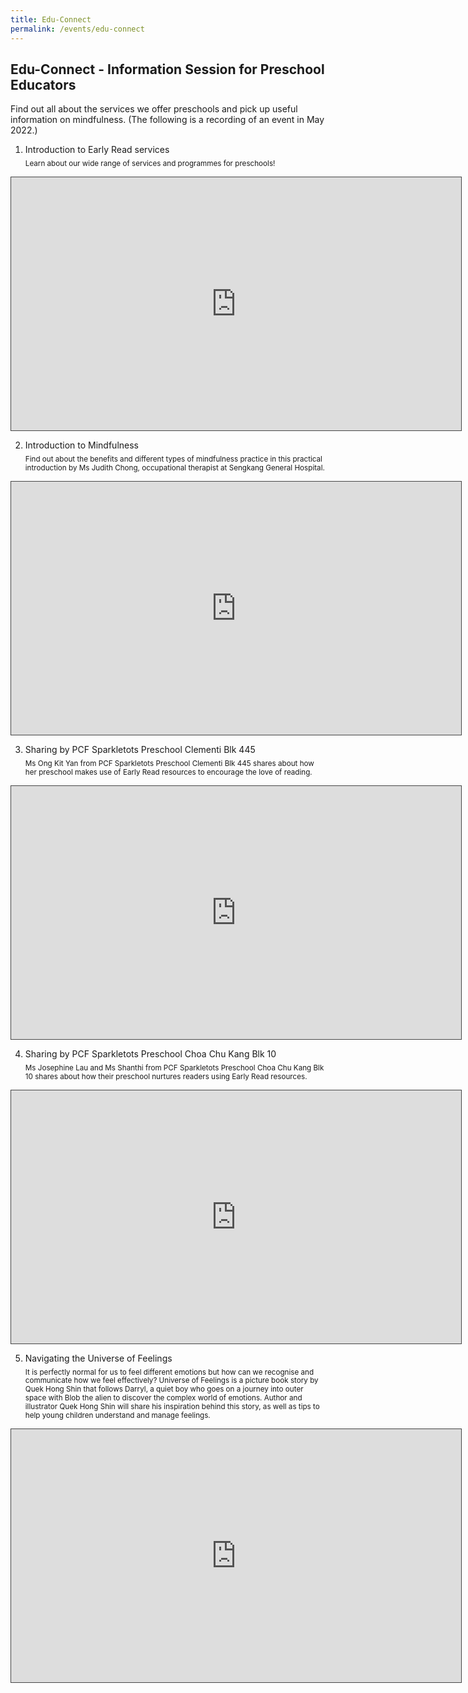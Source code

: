 ```yaml
---
title: Edu-Connect
permalink: /events/edu-connect
---
```

##  Edu-Connect - Information Session for Preschool Educators

Find out all about the services we offer preschools and pick up useful information on mindfulness. (The following is a recording of an event in May 2022.)

1. Introduction to Early Read services  
<sub>Learn about our wide range of services and programmes for preschools!</sub>
<iframe src="https://nlb.ap.panopto.com/Panopto/Pages/Embed.aspx?id=4b3752fb-1245-459f-92e5-aebb0034fc10&autoplay=false&offerviewer=true&showtitle=true&showbrand=true&captions=false&interactivity=all" height="405" width="720" style="border: 1px solid #464646;" allowfullscreen allow="autoplay"></iframe>

2. Introduction to Mindfulness  
<sub> Find out about the benefits and different types of mindfulness practice in this practical introduction by Ms Judith Chong, occupational therapist at Sengkang General Hospital. </sub>
<iframe src="https://nlb.ap.panopto.com/Panopto/Pages/Embed.aspx?id=167d9db3-c381-4405-940f-aebb0034fc0e&autoplay=false&offerviewer=true&showtitle=true&showbrand=true&captions=false&interactivity=all" height="405" width="720" style="border: 1px solid #464646;" allowfullscreen allow="autoplay"></iframe>

3. Sharing by PCF Sparkletots Preschool Clementi Blk 445  
<sub>Ms Ong Kit Yan from PCF Sparkletots Preschool Clementi Blk 445 shares about how her preschool makes use of Early Read resources to encourage the love of reading.</sub>
<iframe src="https://nlb.ap.panopto.com/Panopto/Pages/Embed.aspx?id=ba61cd8b-a9a9-4020-9b5f-aebb0034fc10&autoplay=false&offerviewer=true&showtitle=true&showbrand=true&captions=false&interactivity=all" height="405" width="720" style="border: 1px solid #464646;" allowfullscreen allow="autoplay"></iframe>

4. Sharing by PCF Sparkletots Preschool Choa Chu Kang Blk 10  
<sub>Ms Josephine Lau and Ms Shanthi from PCF Sparkletots Preschool Choa Chu Kang Blk 10 shares about how their preschool nurtures readers using Early Read resources.</sub>
<iframe src="https://nlb.ap.panopto.com/Panopto/Pages/Embed.aspx?id=b13ff42b-f4ef-4870-a13d-aebb0034fc11&autoplay=false&offerviewer=true&showtitle=true&showbrand=true&captions=false&interactivity=all" height="405" width="720" style="border: 1px solid #464646;" allowfullscreen allow="autoplay"></iframe>

5.  Navigating the Universe of Feelings  
<sub>It is perfectly normal for us to feel different emotions but how can we recognise and communicate how we feel effectively? Universe of Feelings is a picture book story by Quek Hong Shin that follows Darryl, a quiet boy who goes on a journey into outer space with Blob the alien to discover the complex world of emotions. Author and illustrator Quek Hong Shin will share his inspiration behind this story, as well as tips to help young children understand and manage feelings.</sub>
<iframe src="https://nlb.ap.panopto.com/Panopto/Pages/Embed.aspx?id=8ffda2f0-5b89-46b5-8a26-aebb0035161f&autoplay=false&offerviewer=true&showtitle=true&showbrand=true&captions=false&interactivity=all" height="405" width="720" style="border: 1px solid #464646;" allowfullscreen allow="autoplay"></iframe>